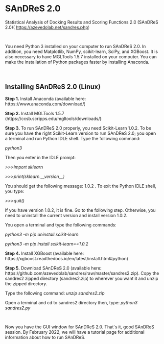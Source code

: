# SAnDReS 2.0
Statistical Analysis of Docking Results and Scoring Functions 2.0 (SAnDReS 2.0)(
https://azevedolab.net/sandres.php)
<P>&nbsp;</P>
You need Python 3 installed on your computer to run SAnDReS 2.0. In addition, you need Matplotlib, NumPy, scikit-learn, SciPy, and XGBoost. It is also necessary to have MGLTools 1.5.7 installed on your computer. You can make the installation of Python packages faster by installing Anaconda. 
<P>&nbsp;</P>
<H2>Installing SAnDReS 2.0 (Linux)</H2>  
<P><B>Step 1.</B> Install Anaconda (available here: https://www.anaconda.com/download/)</P>
<P><B>Step 2.</B> Install MGLTools 1.5.7 (https://ccsb.scripps.edu/mgltools/downloads/)</P>
<P><B>Step 3.</B> To run SAnDReS 2.0 properly, you need Scikit-Learn 1.0.2. To be sure you have the right Scikit-Learn version to run SAnDReS 2.0; you open a terminal and run Python IDLE shell. Type the following command:
<P><I>python3</I></P>
<P>Then you enter in the IDLE prompt:
<P><I>>>>import sklearn</P>
<P>>>>print(sklearn.__version__)</I></P>
You should get the following message: 1.0.2 . To exit the Python IDLE shell, you type: 
<P><I>>>>quit()</I></P>
If you have version 1.0.2, it is fine. Go to the following step. Otherwise, you need to uninstall the current version and install version 1.0.2. 
<P>You open a terminal and type the following commands: 
<P><I>python3 -m pip uninstall scikit-learn</I></P>
<I>python3 -m pip install scikit-learn==1.0.2</I></P>
<P><B>Step 4.</B> Install XGBoost (available here: https://xgboost.readthedocs.io/en/latest/install.html#python)</P>
<P><B>Step 5.</B> Download SAnDReS 2.0 (available here: https://github.com/azevedolab/sandres/raw/master/sandres2.zip). Copy the sandres2 zipped directory (sandres2.zip) to wherever you want it and unzip the zipped directory. 
<P>Type the following command: <I>unzip sandres2.zip</I></P>
<P>Open a terminal and cd to sandres2 directory then, type: <I>python3 sandres2.py</I></P> 
<P>&nbsp;</P><P>
<P>Now you have the GUI window for SAnDReS 2.0. That´s it, good SAnDReS session. By February 2022, we will have a tutorial page for additional information about how to run SAnDReS.</P>
